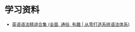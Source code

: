 # 学习资料

- [英语语法精讲合集 (全面, 通俗, 有趣 | 从零打造系统语法体系)](https://www.bilibili.com/video/BV1XY411J7aG/?spm_id_from=333.337.search-card.all.click&vd_source=e61ff8a7c464e9cce8ebda012dcfa0cf)
